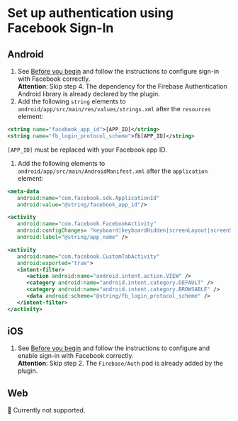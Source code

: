 # Set up authentication using Facebook Sign-In

## Android

1. See [Before you begin](https://firebase.google.com/docs/auth/android/facebook-login#before_you_begin) and follow the instructions to configure sign-in with Facebook correctly.  
   **Attention**: Skip step 4. The dependency for the Firebase Authentication Android library is already declared by the plugin.
1. Add the following `string` elements to `android/app/src/main/res/values/strings.xml` after the `resources` element:

```xml
<string name="facebook_app_id">[APP_ID]</string>
<string name="fb_login_protocol_scheme">fb[APP_ID]</string>
```

`[APP_ID]` must be replaced with your Facebook app ID.

1. Add the following elements to `android/app/src/main/AndroidManifest.xml` after the `application` element:

```xml
<meta-data
   android:name="com.facebook.sdk.ApplicationId"
   android:value="@string/facebook_app_id"/>

<activity
   android:name="com.facebook.FacebookActivity"
   android:configChanges= "keyboard|keyboardHidden|screenLayout|screenSize|orientation"
   android:label="@string/app_name" />

<activity
   android:name="com.facebook.CustomTabActivity"
   android:exported="true">
   <intent-filter>
      <action android:name="android.intent.action.VIEW" />
      <category android:name="android.intent.category.DEFAULT" />
      <category android:name="android.intent.category.BROWSABLE" />
      <data android:scheme="@string/fb_login_protocol_scheme" />
   </intent-filter>
</activity>
```

## iOS

1. See [Before you begin](https://firebase.google.com/docs/auth/ios/facebook-login#before_you_begin) and follow the instructions to configure and enable sign-in with Facebook correctly.  
   **Attention**: Skip step 2. The `Firebase/Auth` pod is already added by the plugin.

## Web

🚧 Currently not supported.
